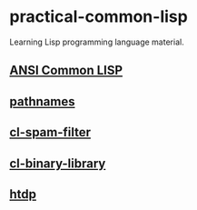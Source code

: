 

# practical-common-lisp

Learning Lisp programming language material.


## [ANSI Common LISP](ANSI-Common-LISP/README.md)


## [pathnames](pathnames/README.md)


## [cl-spam-filter](cl-spam-filter/README.md)


## [cl-binary-library](mp3-browser/README.md)


## [htdp](htdp/README.md)

